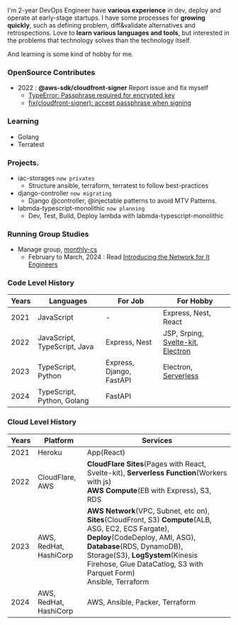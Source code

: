 I'm 2-year DevOps Engineer have **various experience** in dev, deploy and operate at early-stage startups.
I have some processes for **growing quickly**, such as defining problem, diff&validate alternatives and retrospections.
Love to **learn various languages and tools**, but interested in the problems that technology solves than the technology itself.

And learning is some kind of hobby for me.


### OpenSource Contributes

- 2022 : **@aws-sdk/cloudfront-signer** Report issue and fix myself
  - [TypeError: Passphrase required for encrypted key](https://github.com/aws/aws-sdk-js-v3/pull/4231)
  - [fix(cloudfront-signer): accept passphrase when signing](https://github.com/aws/aws-sdk-js-v3/pull/4232)

### Learning

- Golang
- Terratest

### Projects.

- iac-storages `now privates`
  - Structure ansible, terraform, terratest to follow best-practices
- django-controller `now migrating`
  - Django @controller, @injectable patterns to avoid MTV Patterns.
- labmda-typescript-monolithic `now planning`
  - Dev, Test, Build, Deploy lambda with labmda-typescript-monolithic

### Running Group Studies

- Manage group, [monthly-cs](https://inblog.ai/monthly-cs)
  - February to March, 2024 : Read [Introducing the Network for It Engineers](https://product.kyobobook.co.kr/detail/S000001834493)

### Code Level History

| Years | Languages                      | For Job                        | For Hobby                         |
| ----- | ------------------------------ | ------------------------------ | --------------------------------- |
| 2021  | JavaScript                     | -                              | Express, Nest, React              |
| 2022  | JavaScript, TypeScript, Java   | Express, Nest                  | JSP, Srping, [Svelte-kit](https://kit.svelte.dev/), [Electron](https://www.electronjs.org/) |
| 2023  | TypeScript, Python             | Express, Django, FastAPI       | Electron, [Serverless](https://www.serverless.com/framework/docs/providers/aws/guide/functions) |
| 2024  | TypeScript, Python, Golang     | FastAPI                        |                                   |

### Cloud Level History

| Years | Platform             | Services             |
| ----- | -------------------- | -------------------- |
| 2021  | Heroku               | App(React)           |
| 2022  | CloudFlare, AWS      | **CloudFlare Sites**(Pages with React, Svelte-kit), **Serverless Function**(Workers with js) <br> **AWS Compute**(EB with Express), S3, RDS |
| 2023  | AWS, RedHat, HashiCorp | **AWS Network**(VPC, Subnet, etc on), **Sites**(CloudFront, S3) **Compute**(ALB, ASG, EC2, ECS Fargate), **Deploy**(CodeDeploy, AMI, ASG), **Database**(RDS, DynamoDB), Storage(S3), **LogSystem**(Kinesis Firehose, Glue DataCatlog, S3 with Parquet Form) <br> Ansible, Terraform |
| 2024  | AWS, RedHat, HashiCorp | AWS, Ansible, Packer, Terraform |
